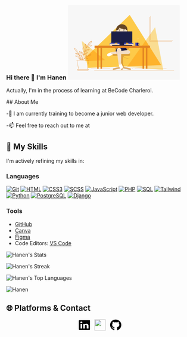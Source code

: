 ### Hi there 👋 I'm Hanen <img alt="GIF" src="./Hello.gif" width="300" height="200" />

Actually, I'm in the process of learning at BeCode Charleroi.
</div>
## About Me

-🌱 I am currently training to become a junior web developer.

-📫 Feel free to reach out to me at 


## 📌 My Skills
I'm actively refining my skills in:

### Languages

[![Git](https://img.shields.io/badge/Git-%23F05032.svg?style=flat-square&logo=git&logoColor=white)](https://git-scm.com/)
[![HTML](https://img.shields.io/badge/HTML5-%23E34F26.svg?style=flat-square&logo=html5&logoColor=white)](https://html.spec.whatwg.org/)
[![CSS3](https://img.shields.io/badge/CSS3-%231572B6.svg?style=flat-square&logo=css3&logoColor=white)](https://www.w3.org/Style/CSS/)
[![SCSS](https://img.shields.io/badge/SCSS-%23CC6699.svg?style=flat-square&logo=SASS&logoColor=white)](https://sass-lang.com/)
[![JavaScript](https://img.shields.io/badge/JavaScript-%23F7DF1E.svg?style=flat-square&logo=javascript&logoColor=black)](https://www.javascript.com/)
[![PHP](https://img.shields.io/badge/PHP-%23777BB4.svg?style=flat-square&logo=php&logoColor=white)](https://www.php.net/)
[![SQL](https://img.shields.io/badge/SQL-%2300f.svg?style=flat-square&logo=sql&logoColor=white)](https://sql.sh/)
[![Tailwind](https://img.shields.io/badge/Tailwind_CSS-%2338B2AC.svg?style=flat-square&logo=tailwind-css&logoColor=white)](https://tailwindcss.com/)
[![Python](https://img.shields.io/badge/Python-%233776AB.svg?style=flat-square&logo=python&logoColor=white)](https://www.python.org/)
[![PostgreSQL](https://img.shields.io/badge/PostgreSQL-%23316192.svg?style=flat-square&logo=postgresql&logoColor=white)](https://www.postgresql.org/)
[![Django](https://img.shields.io/badge/Django-%23092E20.svg?style=flat-square&logo=django&logoColor=white)](https://www.djangoproject.com/)


### Tools
- [GitHub](https://github.com/)
- [Canva](https://www.canva.com/)
- [Figma](https://www.figma.com/)
- Code Editors: [VS Code](https://code.visualstudio.com/)



![Hanen's Stats](https://github-readme-stats.vercel.app/api?username=Hanen&theme=tokyonight&show_icons=true&hide_border=true&count_private=true)

![Hanen's Streak](https://github-readme-streak-stats.herokuapp.com/?user=Hanen&theme=tokyonight&hide_border=true)

![Hanen's Top Languages](https://github-readme-stats.vercel.app/api/top-langs/?username=bushblade&theme=tokyonight&show_icons=true&hide_border=true&layout=compact)

<p align="left"> <img src="https://komarev.com/ghpvc/?username=Hanen&label=Profile%20views&color=0e75b6&style=flat" alt="Hanen" /> </p>

## 🌐 Platforms & Contact

<div align="center">
  <a href="https://www.linkedin.com/in/hanen-wechteti-2542552a0/"><img src="linkedin.svg" width="30" height="30"></a> &nbsp;
  <a href="mailto:hanenwechteti27@gmail.com"><img src="envelope-regular(1).svg" width="30" height="30"></a> &nbsp;
  <a href="https://github.com/Hanen-Wechteti"><img src="github.svg" width="30" height="30"></a>
  
</div>


